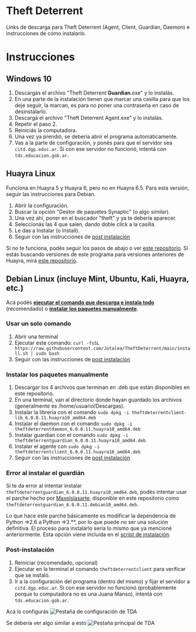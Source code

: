 # Theft Deterrent
Links de descarga para Theft Deterrent (Agent, Client, Guardian, Daemon) e instrucciones de cómo instalarlo.

# Instrucciones
## Windows 10
1. Descargás el archivo "Theft Deterrent **Guardian**.exe" y lo instalás.
2. En una parte de la instalación tienen que marcar una casilla para que los deje seguir, la marcan, es para no poner una contraseña en caso de desinstalarlo.
3. Descargá el archivo "Theft Deterrent Agent.exe" y lo instalás.
4. Repetir el paso 2.
5. Reiniciás la computadora.
6. Una vez ya prendió, se debería abrir el programa automáticamente.
7. Vas a la parte de configuración, y ponés para que el servidor sea `citd.dgp.educ.ar`. Si con ese servidor no funcionó, intentá con `tds.educacion.gob.ar`.

## Huayra Linux
Funciona en Huayra 5 y Huayra 6, pero no en Huayra 6.5. Para esta versión, seguir las instrucciones para Debian.
1. Abrir la configuración.
2. Buscar la opción "Gestor de paquetes Synaptic" (o algo similar).
3. Una vez ahí, poner en el buscador "theft" y ya te debería aparecer.
4. Seleccionás las 4 que salen, dando doble click a la casilla.
5. Le das a Instalar (o Install).
6. Seguir con las instrucciones de [post instalación](https://github.com/Jotalea/TheftDeterrent/blob/main/README.md#post-instalación)

Si no te funciona, podés seguir los pasos de abajo o ver [este repositorio](https://github.com/HuayraLinux/theftdeterrent6).
Si estás buscando versiones de este programa para versiones anteriores de Huayra, mirá [este repositorio](https://github.com/HuayraLinux/theftdeterrent4).

## Debian Linux (incluye Mint, Ubuntu, Kali, Huayra, etc.)
Acá podés [**ejecutar el comando que descarga e instala todo**](https://github.com/Jotalea/TheftDeterrent/blob/main/README.md#Usar-un-solo-comando) (recomendado) o [**instalar los paquetes manualmente**](https://github.com/Jotalea/TheftDeterrent/blob/main/README.md#instalar-los-paquetes-manualmente).

### Usar un solo comando
1. Abrir una terminal
2. Ejecutar este comando:
```curl -fsSL https://raw.githubusercontent.com/Jotalea/TheftDeterrent/main/install.sh | sudo bash```
3. Seguir con las instrucciones de [post instalación](https://github.com/Jotalea/TheftDeterrent/blob/main/README.md#post-instalación)

### Instalar los paquetes manualmente
1. Descargar los 4 archivos que terminan en .deb que están disponibles en este repositorio.
2. En una terminal, van al directorio donde hayan guardado los archivos (generalmente es /home/usuario/Descargas).
3. Instalar la librería con el comando
   ```sudo dpkg -i theftdeterrentclient-lib_6.0.0.11.huayra10_amd64.deb```
4. Instalar el daemon con el comando
   ```sudo dpkg -i theftdeterrentdaemon_6.0.0.11.huayra10_amd64.deb```
5. Instalar guardian con el comando
   ```sudo dpkg -i theftdeterrentguardian_6.0.0.11.huayra10_amd64.deb```
6. Instalar el agente con
    ```sudo dpkg -i theftdeterrentclient_6.0.0.11.huayra10_amd64.deb```
7. Seguir con las instrucciones de [post instalación](https://github.com/Jotalea/TheftDeterrent/blob/main/README.md#post-instalación)

### Error al instalar el guardián
Si te da error al intentar instalar `theftdeterrentguardian_6.0.0.11.huayra10_amd64.deb`, podés intentar usar el parche hecho por [Maxelslasarte](https://huayra.educar.gob.ar/ayuda/?qa=user/Maxelslasarte), disponible en este repositorio como `theftdeterrentguardian_6.0.0.11.debian10_amd64.deb`.

Lo que hace este parche básicamente es modificar la dependencia de Python =>2.6 a Python =>3.**, por lo que puede no ser una solución definitiva.
El proceso para instalarlo sería lo mismo que ya mencioné anteriormente.
Esta opción viene incluída en el [script de instalación](https://github.com/Jotalea/TheftDeterrent/blob/main/README.md#Usar-un-solo-comando).

### Post-instalación
1. Reiniciar (recomendado, opcional)
2. Ejecutar en la terminal el comando ```theftdeterrentclient``` para verificar que se instaló.
3. Ir a la configuración del programa (dentro del mismo) y fijar el servidor a `citd.dgp.educ.ar`. Si con ese servidor no funcionó (probablemente porque tu computadora no es una Juana Manso), intentá con `tds.educacion.gob.ar`.

Acá lo configurás
![Pestaña de configuración de TDA](https://github.com/Jotalea/TheftDeterrent/assets/67925603/d91dac51-2cc4-4ff1-a9b3-2714ee34069d)

Se debería ver algo similar a esto
![Pestaña principal de TDA](https://github.com/Jotalea/TheftDeterrent/assets/67925603/a22b1b2b-b3fc-4f65-8ba1-6793631d00e6)
